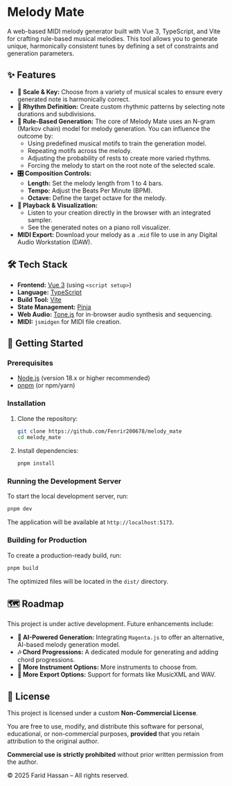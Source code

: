 # Melody Mate

A web-based MIDI melody generator built with Vue 3, TypeScript, and Vite for crafting rule-based musical melodies. This tool allows you to generate unique, harmonically consistent tunes by defining a set of constraints and generation parameters.

<!-- Placeholder for a live demo link -->
<!-- > **Live Demo:** [Link to live demo] -->

<!-- Placeholder for a screenshot or GIF -->
<!-- ![Screenshot of Melody Mate](./path/to/screenshot.png) -->

## ✨ Features

- **🎼 Scale & Key:** Choose from a variety of musical scales to ensure every generated note is harmonically correct.
- **🥁 Rhythm Definition:** Create custom rhythmic patterns by selecting note durations and subdivisions.
- **🤖 Rule-Based Generation:** The core of Melody Mate uses an N-gram (Markov chain) model for melody generation. You can influence the outcome by:
  - Using predefined musical motifs to train the generation model.
  - Repeating motifs across the melody.
  - Adjusting the probability of rests to create more varied rhythms.
  - Forcing the melody to start on the root note of the selected scale.
- **🎛️ Composition Controls:**
  - **Length:** Set the melody length from 1 to 4 bars.
  - **Tempo:** Adjust the Beats Per Minute (BPM).
  - **Octave:** Define the target octave for the melody.
- **🎹 Playback & Visualization:**
  - Listen to your creation directly in the browser with an integrated sampler.
  - See the generated notes on a piano roll visualizer.
- **MIDI Export:** Download your melody as a `.mid` file to use in any Digital Audio Workstation (DAW).

## 🛠️ Tech Stack

- **Frontend:** [Vue 3](https://vuejs.org/) (using `<script setup>`)
- **Language:** [TypeScript](https://www.typescriptlang.org/)
- **Build Tool:** [Vite](https://vitejs.dev/)
- **State Management:** [Pinia](https://pinia.vuejs.org/)
- **Web Audio:** [Tone.js](https://tonejs.github.io/) for in-browser audio synthesis and sequencing.
- **MIDI:** `jsmidgen` for MIDI file creation.

## 🚀 Getting Started

### Prerequisites

- [Node.js](https://nodejs.org/) (version 18.x or higher recommended)
- [pnpm](https://pnpm.io/) (or npm/yarn)

### Installation

1. Clone the repository:

   ```bash
   git clone https://github.com/Fenrir200678/melody_mate
   cd melody_mate
   ```

2. Install dependencies:

   ```bash
   pnpm install
   ```

### Running the Development Server

To start the local development server, run:

```bash
pnpm dev
```

The application will be available at `http://localhost:5173`.

### Building for Production

To create a production-ready build, run:

```bash
pnpm build
```

The optimized files will be located in the `dist/` directory.

## 🗺️ Roadmap

This project is under active development. Future enhancements include:

- **🧠 AI-Powered Generation:** Integrating `Magenta.js` to offer an alternative, AI-based melody generation model.
- **🎶 Chord Progressions:** A dedicated module for generating and adding chord progressions.
- **🎹 More Instrument Options:** More instruments to choose from.
- **📄 More Export Options:** Support for formats like MusicXML and WAV.

## 📜 License

This project is licensed under a custom **Non-Commercial License**.

You are free to use, modify, and distribute this software for personal, educational, or non-commercial purposes, **provided** that you retain attribution to the original author.

**Commercial use is strictly prohibited** without prior written permission from the author.

© 2025 Farid Hassan – All rights reserved.
